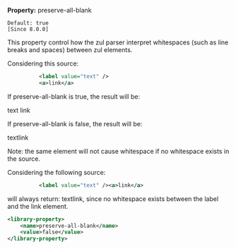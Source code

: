 **Property:** preserve-all-blank

`Default: true`  
`[Since 8.0.0]`

This property control how the zul parser interpret whitespaces (such as
line breaks and spaces) between zul elements.

Considering this source:

```xml
          <label value="text" />
          <a>link</a>
```

If preserve-all-blank is true, the result will be:

text link

If preserve-all-blank is false, the result will be:

textlink

Note: the same element will not cause whitespace if no whitespace exists
in the source.

Considering the following source:

```xml
          <label value="text" /><a>link</a>
```

will always return: textlink, since no whitespace exists between the
label and the link element.

```xml
<library-property>
    <name>preserve-all-blank</name>
    <value>false</value>
</library-property>
```
